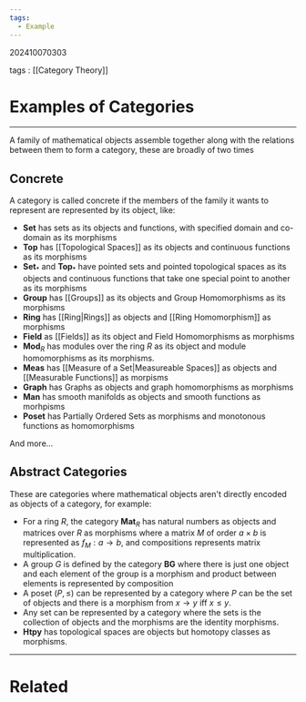 ```yaml
---
tags:
  - Example
---
```


202410070303

tags : [[Category Theory]]

#  Examples of Categories
---
A family of mathematical objects assemble together along with the relations between  them to form a category, these are broadly of two times

## Concrete 
A category is called concrete if the members of the family it wants to represent are represented by its object, like:
- $\mathbf{Set}$ has sets as its objects and functions, with specified domain and co-domain as its morphisms
- $\mathbf{Top}$ has [[Topological Spaces]] as its objects and continuous functions as its morphisms
- $\mathbf{Set}_{*}$ and $\mathbf{Top}_{*}$ have pointed sets and pointed topological spaces as its objects and continuous functions that take one special point to another as its morphisms
- $\mathbf{Group}$ has [[Groups]] as its objects and Group Homomorphisms as its morphisms
- $\mathbf{Ring}$ has [[Ring|Rings]] as objects and [[Ring Homomorphism]] as morphisms
- $\mathbf{Field}$ as [[Fields]] as its object and Field Homomorphisms as morphisms
- $\mathbf{Mod}_{R}$ has modules over the ring $R$ as its object and module homomorphisms as its morphisms.
- $\mathbf{Meas}$ has [[Measure of a Set|Measureable Spaces]] as objects and [[Measurable Functions]] as morpisms
- $\mathbf{Graph}$ has Graphs as objects and graph homomorphisms as morphisms
- $\mathbf{Man}$ has smooth manifolds as objects and smooth functions as morhpisms
- $\mathbf{Poset}$ has Partially Ordered Sets as morphisms and monotonous functions as homomorphisms

And more...

## Abstract Categories
These are categories where mathematical objects aren't directly encoded as objects of a category, for example:

- For a ring $R$, the category $\mathbf{Mat}_{R}$ has natural numbers as objects and matrices over $R$ as morphisms where a matrix $M$ of order $a \times b$ is represented as $f_{M}:a \to b$, and compositions represents matrix multiplication.
- A group $G$ is defined by the category $\mathbf{BG}$ where there is just one object and each element of the group is a morphism and product between elements is represented by composition
- A poset $(P, \leq)$ can be represented by a category where $P$ can be the set of objects and there is a morphism from $x \to y$ iff $x \leq y$.
- Any set can be represented by a category where the sets is the collection of objects and the morphisms are the identity morphisms.
- $\mathbf{Htpy}$ has topological spaces are objects but homotopy classes as morphisms.

---
# Related

